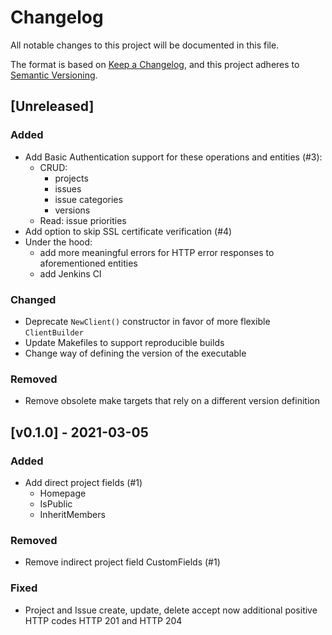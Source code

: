 # Changelog

All notable changes to this project will be documented in this file.

The format is based on [Keep a Changelog](https://keepachangelog.com/en/1.0.0/),
and this project adheres to [Semantic Versioning](https://semver.org/spec/v2.0.0.html).

## [Unreleased]
### Added
- Add Basic Authentication support for these operations and entities (#3):
  - CRUD:
    - projects
    - issues
    - issue categories
    - versions
  - Read: issue priorities
- Add option to skip SSL certificate verification (#4)
- Under the hood:
  - add more meaningful errors for HTTP error responses to aforementioned entities
  - add Jenkins CI

### Changed
- Deprecate `NewClient()` constructor in favor of more flexible `ClientBuilder`
- Update Makefiles to support reproducible builds
- Change way of defining the version of the executable

### Removed
- Remove obsolete make targets that rely on a different version definition

## [v0.1.0] - 2021-03-05
### Added
- Add direct project fields (#1)
   - Homepage
   - IsPublic
   - InheritMembers

### Removed
- Remove indirect project field CustomFields (#1)

### Fixed
- Project and Issue create, update, delete accept now additional positive HTTP codes HTTP 201 and HTTP 204